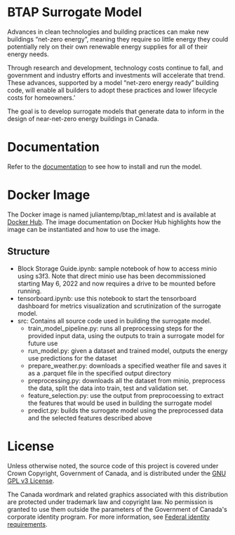 # BTAP Surrogate Model
Advances in clean technologies and building practices can make new buildings “net-zero energy”, meaning they require so little energy they could potentially rely on their own renewable energy supplies for all of their energy needs.

Through research and development, technology costs continue to fall, and government and industry efforts and investments will accelerate that trend. These advances, supported by a model “net-zero energy ready” building code, will enable all builders to adopt these practices and lower lifecycle costs for homeowners.’

The goal is to develop surrogate models that generate data to inform in the design of near-net-zero energy buildings in Canada.

# Documentation

Refer to the [documentation](docs/) to see how to install and run the model.

# Docker Image

The Docker image is named juliantemp/btap_ml:latest and is available at [Docker Hub](https://hub.docker.com/r/juliantemp/btap_ml). The image documentation on Docker Hub highlights how the image can be instantiated and how to use the image.

## Structure
- Block Storage Guide.ipynb: sample notebook of how to access minio using s3f3. Note that direct minio use has been decommissioned starting May 6, 2022 and now requires a drive to be mounted before running.
- tensorboard.ipynb: use this notebook to start the tensorboard dashboard for metrics visualization and scrutinization of the surrogate model.
- src: Contains all source code used in building the surrogate model.
    - train_model_pipeline.py: runs all preprocessing steps for the provided input data, using the outputs to train a surrogate model for future use
    - run_model.py: given a dataset and trained model, outputs the energy use predictions for the dataset
    - prepare_weather.py: downloads a specified weather file and saves it as a .parquet file in the specified output directory
    - preprocessing.py: downloads all the dataset from minio, preprocess the data, split the data into train, test and validation set.
    - feature_selection.py: use the output from preprocoessing to extract the features that would be used in building the surrogate model
    - predict.py: builds the surrogate model using the preprocessed data and the selected features described above

# License

Unless otherwise noted, the source code of this project is covered under Crown Copyright, Government of Canada, and is distributed under the [GNU GPL v3 License](LICENSE).

The Canada wordmark and related graphics associated with this distribution are protected under trademark law and copyright law. No permission is granted to use them outside the parameters of the Government of Canada's corporate identity program. For more information, see [Federal identity requirements](https://www.canada.ca/en/treasury-board-secretariat/topics/government-communications/federal-identity-requirements.html).
